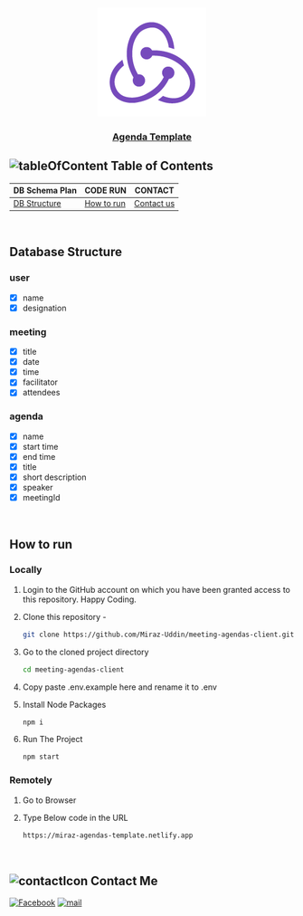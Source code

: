 <!-- PROJECT LOGO -->
<br />
 <p align="center">
    <img src="./public/logo192.png" alt="Logo"  />
    <h3 align="center "><a href="https://meeting-agendas-client-9l6kc6ntj-miraz-uddin.vercel.app" target="_blank" >Agenda Template</a></h3>
</p>

<!-- TABLE OF CONTENTS -->

## ![tableOfContent][tableofcontent-shield] Table of Contents

| DB Schema Plan                       | CODE RUN                   | CONTACT                    |
| ------------------------------------ | -------------------------- | -------------------------- |
| [DB Structure](#-database-structure) | [How to run](#-how-to-run) | [Contact us](#-contact-us) |

<br>

<!-- Database Structure -->

## Database Structure

### user

- [x] name
- [x] designation

### meeting

- [x] title
- [x] date
- [x] time
- [x] facilitator
- [x] attendees

### agenda

- [x] name
- [x] start time
- [x] end time
- [x] title
- [x] short description
- [x] speaker
- [x] meetingId

<br>

<!-- HOW TO RUN -->

## How to run

### Locally

1. Login to the GitHub account on which you have been granted access to this repository. Happy Coding.

2. Clone this repository -
   ```sh
   git clone https://github.com/Miraz-Uddin/meeting-agendas-client.git
   ```
3. Go to the cloned project directory
   ```sh
   cd meeting-agendas-client
   ```
4. Copy paste .env.example here and rename it to .env
5. Install Node Packages
   ```sh
   npm i
   ```
6. Run The Project
   ```sh
   npm start
   ```

### Remotely

1. Go to Browser

2. Type Below code in the URL
   ```sh
   https://miraz-agendas-template.netlify.app
   ```
   <br>

<!-- CONTACT  -->

## ![contactIcon][contacticon-shield] Contact Me

[![Facebook][facebook-shield]][facebook-url]
[![mail][mail-shield]][mail-url]

<!-- MARKDOWN LINKS & IMAGES -->

[facebook-shield]: https://img.shields.io/badge/-Facebook-black.svg?style=flat-square&logo=facebook&color=555&logoColor=white
[facebook-url]: https://www.facebook.com/profile.php?id=100083946927748
[thumbnail-shield]: https://i.ibb.co/d6hxnvd/Screenshot-50.png
[mail-shield]: https://img.shields.io/badge/%F0%9F%93%A7%20Email-mirazuddin0623%40gmail.com-blueviolet
[mail-url]: mailto:mirazuddin0623@gmail.com
[tableofcontent-shield]: https://img.icons8.com/external-flatart-icons-flat-flatarticons/28/undefined/external-direction-business-and-teamwork-flatart-icons-flat-flatarticons.png
[contacticon-shield]: https://img.icons8.com/external-flaticons-lineal-color-flat-icons/28/undefined/external-support-communication-media-flaticons-lineal-color-flat-icons.png

